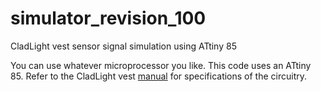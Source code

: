 # simulator_revision_100
CladLight vest sensor signal simulation using ATtiny 85

You can use whatever microprocessor you like. This code uses an ATtiny 85.
Refer to the CladLight vest <a href="cladlight.com/manual">manual</a> for specifications of the circuitry.
